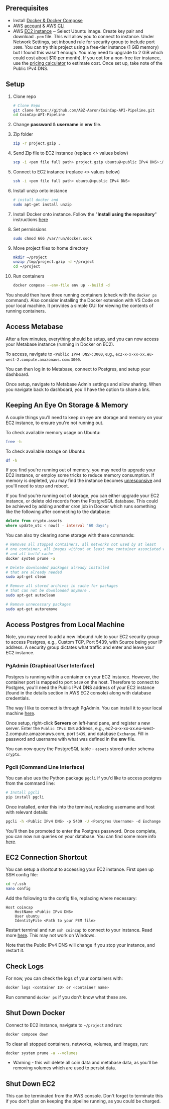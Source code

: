 ## Prerequisites 

* Install [Docker & Docker Compose](https://docs.docker.com/compose/install/compose-desktop/)
* AWS [account](https://aws.amazon.com/premiumsupport/knowledge-center/create-and-activate-aws-account/) & AWS [CLI](https://docs.aws.amazon.com/cli/latest/userguide/cli-configure-quickstart.html)
* AWS [EC2 instance](https://docs.aws.amazon.com/efs/latest/ug/gs-step-one-create-ec2-resources.html) ~ Select Ubuntu image. Create key pair and download `.pem` file. This will allow you to connect to instance. Under Network Settings, set inbound rule for security group to include port `3000`. You can try this project using a free-tier instance (1 GiB memory) but I found this wasn't enough. You may need to upgrade to 2 GiB which could cost about $10 per month). If you opt for a non-free tier instance, use the [pricing calculator](https://calculator.aws/#/) to estimate cost. Once set up, take note of the Public IPv4 DNS.

## Setup

1. Clone repo

    ```bash
    # Clone Repo
    git clone https://github.com/ABZ-Aaron/CoinCap-API-Pipeline.git
    cd CoinCap-API-Pipeline
    ```

1. Change **password** & **username** in **env** file.

1. Zip folder

    ```bash
    zip -r project.gzip .
    ```

1. Send Zip file to EC2 instance (replace <> values below)

    ```bash
    scp -i <pem file full path> project.gzip ubuntu@<public IPv4 DNS>:/tmp
    ```

5. Connect to EC2 instance (replace <> values below)

    ```bash
    ssh -i <pem file full path> ubuntu@<public IPv4 DNS>
    ```

6. Install unzip onto instance

    ```bash
    # install docker and 
    sudo apt-get install unzip
    ```

7. Install Docker onto instance. Follow the "**Install using the repository**" instructions [here](https://docs.docker.com/engine/install/ubuntu/#install-using-the-repository)

8. Set permissions

    ```bash
    sudo chmod 666 /var/run/docker.sock
    ```

9. Move project files to home directory

    ```bash
    mkdir ~/project
    unzip /tmp/project.gzip -d ~/project
    cd ~/project
    ```
10. Run containers

    ```bash
    docker compose --env-file env up --build -d
    ```

You should then have three running containers (check with the `docker ps` command). Also consider installing the Docker extension with VS Code on your local machine. It provides a simple GUI for viewing the contents of running containers.

## Access Metabase

After a few minutes, everything should be setup, and you can now access your Metabase instance (running in Docker on EC2).

To access, navigate to `<Public IPv4 DNS>:3000`, e.g., `ec2-x-x-xx-xx.eu-west-2.compute.amazonaws.com:3000`.

You can then log in to Metabase, connect to Postgres, and setup your dashboard.

Once setup, navigate to Metabase Admin settings and allow sharing. When you navigate back to dashboard, you'll have the option to share a link.

## Keeping An Eye On Storage & Memory

A couple things you'll need to keep on eye are storage and memory on your EC2 instance, to ensure you're not running out.

To check available memory usage on Ubuntu:

```bash
free -h
```

To check available storage on Ubuntu:

```bash
df -h
```

If you find you're running out of memory, you may need to upgrade your EC2 instance, or employ some tricks to reduce memory consumption. If memory is depleted, you may find the instance becomes [unresponsive](https://aws.amazon.com/premiumsupport/knowledge-center/ec2-linux-prevent-over-utilization/) and you'll need to stop and reboot.

If you find you're running out of storage, you can either upgrade your EC2 instance, or delete old records from the PostgreSQL database. This could be achieved by adding another cron job in Docker which runs something like the following after connecting to the database:

```sql
delete from crypto.assets
where update_utc < now() - interval '60 days';
```

You can also try clearing some storage with these commands:

```bash
# Removes all stopped containers, all networks not used by at least
# one container, all images without at least one container associated with them, 
# and all build cache
docker system prune -a

# Delete downloaded packages already installed
# that are already needed
sudo apt-get clean

# Remove all stored archives in cache for packages 
# that can not be downloaded anymore .
sudo apt-get autoclean

# Remove unnecessary packages
sudo apt-get autoremove
```
## Access Postgres from Local Machine

Note, you may need to add a new inbound rule to your EC2 security group to access Postgres, e.g., Custom TCP, Port 5439, with Source being your IP address. A security group dictates what traffic and enter and leave your EC2 instance.

### PgAdmin (Graphical User Interface)

Postgres is running within a container on your EC2 instance. However, the container port is mapped to port `5439` on the host. Therefore to connect to Postgres, you'll need the  Public IPv4 DNS address of your EC2 instance (found in the details section in AWS EC2 console) along with database credentials. 

The way I like to connect is through PgAdmin. You can install it to your local machine [here](https://www.pgadmin.org/download/). 

Once setup, right-click **Servers** on left-hand pane, and register a new server. Enter the `Public IPv4 DNS` address, e.g., ec2-x-x-xx-xx.eu-west-2.compute.amazonaws.com, port `5439`, and database `Exchange`. Fill in password and username with what was defined in the **env** file.

You can now query the PostgreSQL table - `assets` stored under schema `crypto`.

### Pgcli (Command Line Interface)

You can also ues the Python package `pgcli` if you'd like to access postgres from the command line:

```bash
# Install pgcli
pip install pgcli
```

Once installed, enter this into the terminal, replacing username and host with relevant details:

```bash
pgcli -h <Public IPv4 DNS> -p 5439 -U <Postgres Username> -d Exchange
```
You'll then be promoted to enter the Postgres password. Once complete, you can now run queries on your database. You can find some more info [here](https://www.geeksforgeeks.org/pgcli-python-package-for-a-interactive-postgres-cli/).

## EC2 Connection Shortcut

You can setup a shortcut to accessing your EC2 instance. First open up SSH config file:

```bash
cd ~/.ssh
nano config
```
Add the following to the config file, replacing where necessary:

```config
Host coincap
    HostName <Public IPv4 DNS>
    User ubuntu
    IdentityFile <Path to your PEM file>
```

Restart terminal and run `ssh coincap` to connect to your instance. Read more [here](https://www.digitalocean.com/community/tutorials/how-to-create-an-ssh-shortcut). This may not work on Windows.

Note that the Public IPv4 DNS will change if you stop your instance, and restart it. 

## Check Logs

For now, you can check the logs of your containers with:

```bash
docker logs <container ID> or <container name>
```

Run command `docker ps` if you don't know what these are.

## Shut Down Docker

Connect to EC2 instance, navigate to `~/project` and run:

```bash
docker compose down
```

To clear all stopped containers, networks, volumes, and images, run:

```bash
docker system prune -a --volumes
```
* Warning - this will delete all coin data and metabase data, as you'll be removing volumes which are used to persist data.

## Shut Down EC2

This can be terminated from the AWS console. Don't forget to terminate this if you don't plan on keeping the pipeline running, as you could be charged.